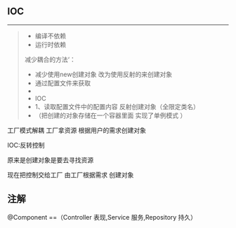 ## IOC

------

> + 编译不依赖
> + 运行时依赖
>
> 减少耦合的方法‘：
>
> + 减少使用new创建对象 改为使用反射的来创建对象
> + 通过配置文件来获取
> + 
> + IOC
> + 1、读取配置文件中的配置内容 反射创建对象（全限定类名）
> + （把创建的对象存储在一个容器里面 实现了单例模式 ）



工厂模式解耦   工厂拿资源 根据用户的需求创建对象



IOC:反转控制 

原来是创建对象是要去寻找资源

现在把控制交给工厂 由工厂根据需求 创建对象



## 注解

@Component ==（Controller 表现,Service 服务,Repository 持久）





